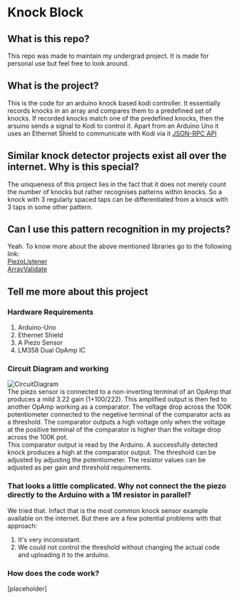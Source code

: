 # Knock Block

## What is this repo?
This repo was made to maintain my undergrad project. It is made for personal use but feel free to look around.

## What is the project?
This is the code for an arduino knock based kodi controller. It essentially records knocks in an array and compares them to a predefined set of knocks. If recorded knocks match one of the predefined knocks, then the arsuino sends a signal to Kodi to control it. Apart from an Arduino Uno it uses an Ethernet Shield to communicate with Kodi via it [JSON-RPC API](http://kodi.wiki/?title=JSON-RPC_API)

## Similar knock detector projects exist all over the internet. Why is this special?
The uniqueness of this project lies in the fact that it does not merely count the number of knocks but rather recognises patterns within knocks. So a knock with 3 regularly spaced taps can be differentiated from a knock with 3 taps in some other pattern. 

## Can I use this pattern recognition in my projects?
Yeah. To know more about the above mentioned libraries go to the following link:<br>
[PiezoListener](https://bitbucket.org/iarks/piezolistener)<br>
[ArrayValidate](https://bitbucket.org/iarks/arrayvalidate)

## Tell me more about this project
### Hardware Requirements
1. Arduino-Uno
2. Ethernet Shield
3. A Piezo Sensor
4. LM358 Dual OpAmp IC

### Circuit Diagram and working
![CircuitDiagram](https://camo.githubusercontent.com/8640fb891ddfd8c2b2df5d774fd937d076d04943/68747470733a2f2f6c68342e676f6f676c6575736572636f6e74656e742e636f6d2f366463777538502d314547544f5a616f4e654f45734765513855764c394d4459434a50454e5f716b6a5234645650723479574155347034327456433146454b6857334a4432416449515076746d30553d77313932302d68393530)<br>
The piezo sensor is connected to a non-inverting terminal of an OpAmp that produces a mild 3.22 gain (1+100/222). This amplified output is then fed to another OpAmp working as a comparator. The voltage drop across the 100K potentiometer connected to the negetive terminal of the comparator acts as a threshold. The comparator outputs a high voltage only when the voltage at the positive terminal of the comparator is higher than the voltage drop across the 100K pot.<br>
This comparator output is read by the Arduino. A successfully detected knock produces a high at the comparator output. The threshold can be adjusted by adjusting the potentiometer.
The resistor values can be adjusted as per gain and threshold requirements.

### That looks a little complicated. Why not connect the the piezo directly to the Arduino with a 1M resistor in parallel?
We tried that. Infact that is the most common knock sensor example available on the internet. But there are a few potential problems with that approach:
1. It's very inconsistant.
2. We could not control the threshold without changing the actual code and uploading it to the arduino.

### How does the code work?
[placeholder]
